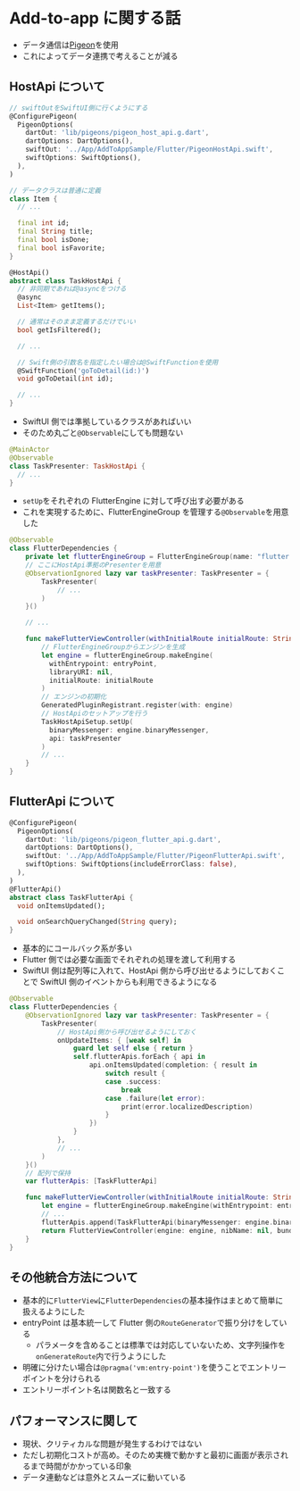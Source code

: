 # Add-to-app に関する話

- データ通信は[Pigeon](https://pub.dev/packages/pigeon)を使用
- これによってデータ連携で考えることが減る

## HostApi について

```dart
// swiftOutをSwiftUI側に行くようにする
@ConfigurePigeon(
  PigeonOptions(
    dartOut: 'lib/pigeons/pigeon_host_api.g.dart',
    dartOptions: DartOptions(),
    swiftOut: '../App/AddToAppSample/Flutter/PigeonHostApi.swift',
    swiftOptions: SwiftOptions(),
  ),
)

// データクラスは普通に定義
class Item {
  // ...

  final int id;
  final String title;
  final bool isDone;
  final bool isFavorite;
}

@HostApi()
abstract class TaskHostApi {
  // 非同期であれば@asyncをつける
  @async
  List<Item> getItems();

  // 通常はそのまま定義するだけでいい
  bool getIsFiltered();

  // ...

  // Swift側の引数名を指定したい場合は@SwiftFunctionを使用
  @SwiftFunction('goToDetail(id:)')
  void goToDetail(int id);

  // ...
}
```

- SwiftUI 側では準拠しているクラスがあればいい
- そのため丸ごと`@Observable`にしても問題ない

```swift
@MainActor
@Observable
class TaskPresenter: TaskHostApi {
  // ...
}
```

- `setUp`をそれぞれの FlutterEngine に対して呼び出す必要がある
- これを実現するために、FlutterEngineGroup を管理する`@Observable`を用意した

```swift
@Observable
class FlutterDependencies {
    private let flutterEngineGroup = FlutterEngineGroup(name: "flutter engine", project: nil)
    // ここにHostApi準拠のPresenterを用意
    @ObservationIgnored lazy var taskPresenter: TaskPresenter = {
        TaskPresenter(
            // ...
        )
    }()

    // ...

    func makeFlutterViewController(withInitialRoute initialRoute: String, entryPoint: String = "main") -> FlutterViewController {
        // FlutterEngineGroupからエンジンを生成
        let engine = flutterEngineGroup.makeEngine(
          withEntrypoint: entryPoint,
          libraryURI: nil,
          initialRoute: initialRoute
        )
        // エンジンの初期化
        GeneratedPluginRegistrant.register(with: engine)
        // HostApiのセットアップを行う
        TaskHostApiSetup.setUp(
          binaryMessenger: engine.binaryMessenger,
          api: taskPresenter
        )
        // ...
    }
}
```

## FlutterApi について

```dart
@ConfigurePigeon(
  PigeonOptions(
    dartOut: 'lib/pigeons/pigeon_flutter_api.g.dart',
    dartOptions: DartOptions(),
    swiftOut: '../App/AddToAppSample/Flutter/PigeonFlutterApi.swift',
    swiftOptions: SwiftOptions(includeErrorClass: false),
  ),
)
@FlutterApi()
abstract class TaskFlutterApi {
  void onItemsUpdated();

  void onSearchQueryChanged(String query);
}
```

- 基本的にコールバック系が多い
- Flutter 側では必要な画面でそれぞれの処理を渡して利用する
- SwiftUI 側は配列等に入れて、HostApi 側から呼び出せるようにしておくことで SwiftUI 側のイベントからも利用できるようになる

```swift
@Observable
class FlutterDependencies {
    @ObservationIgnored lazy var taskPresenter: TaskPresenter = {
        TaskPresenter(
            // HostApi側から呼び出せるようにしておく
            onUpdateItems: { [weak self] in
                guard let self else { return }
                self.flutterApis.forEach { api in
                    api.onItemsUpdated(completion: { result in
                        switch result {
                        case .success:
                            break
                        case .failure(let error):
                            print(error.localizedDescription)
                        }
                    })
                }
            },
            // ...
        )
    }()
    // 配列で保持
    var flutterApis: [TaskFlutterApi]

    func makeFlutterViewController(withInitialRoute initialRoute: String, entryPoint: String = "main") -> FlutterViewController {
        let engine = flutterEngineGroup.makeEngine(withEntrypoint: entryPoint, libraryURI: nil, initialRoute: initialRoute)
        // ...
        flutterApis.append(TaskFlutterApi(binaryMessenger: engine.binaryMessenger))
        return FlutterViewController(engine: engine, nibName: nil, bundle: nil)
    }
}
```

## その他統合方法について

- 基本的に`FlutterView`に`FlutterDependencies`の基本操作はまとめて簡単に扱えるようにした
- entryPoint は基本統一して Flutter 側の`RouteGenerator`で振り分けをしている
  - パラメータを含めることは標準では対応していないため、文字列操作を`onGenerateRoute`内で行うようにした
- 明確に分けたい場合は`@pragma('vm:entry-point')`を使うことでエントリーポイントを分けられる
- エントリーポイント名は関数名と一致する

## パフォーマンスに関して

- 現状、クリティカルな問題が発生するわけではない
- ただし初期化コストが高め。そのため実機で動かすと最初に画面が表示されるまで時間がかかっている印象
- データ連動などは意外とスムーズに動いている
